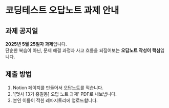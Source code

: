 # 코딩테스트 오답노트 과제 안내

## 과제 공지일

**2025년 5월 25일자 과제**입니다.  
단순한 복습이 아닌, 문제 해결 과정과 사고 흐름을 되짚어보는 **오답노트 작성이 핵심**입니다.

## 제출 방법
1. Notion 페이지를 만들어서 오답노트를 적습니다.
2. '[멋사 13기 홍길동] 오답 노트 과제' PDF로 내보냅니다.
3. 본인 이름이 적힌 레파지토리에 업로드합니다.

